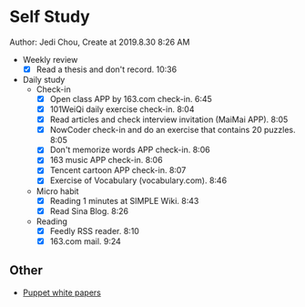 # Self Study

Author: Jedi Chou, Create at 2019.8.30 8:26 AM

* Weekly review
  -[x] Read a thesis and don't record. 10:36

* Daily study
  * Check-in
    -[x] Open class APP by 163.com check-in. 6:45
    -[x] 101WeiQi daily exercise check-in. 8:04
    -[x] Read articles and check interview invitation (MaiMai APP). 8:05
    -[x] NowCoder check-in and do an exercise that contains 20 puzzles. 8:05
    -[x] Don't memorize words APP check-in. 8:06
    -[x] 163 music APP check-in. 8:06
    -[x] Tencent cartoon APP check-in. 8:07
    -[x] Exercise of Vocabulary (vocabulary.com). 8:46

  * Micro habit
    -[x] Reading 1 minutes at SIMPLE Wiki. 8:43
    -[x] Read Sina Blog. 8:26

  * Reading
    -[x] Feedly RSS reader. 8:10
    -[x] 163.com mail. 9:24

## Other

* [Puppet white papers](https://puppet.com/resources/whitepaper)
